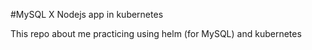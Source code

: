 #MySQL X Nodejs app in kubernetes

This repo about me practicing using helm (for MySQL) and kubernetes
